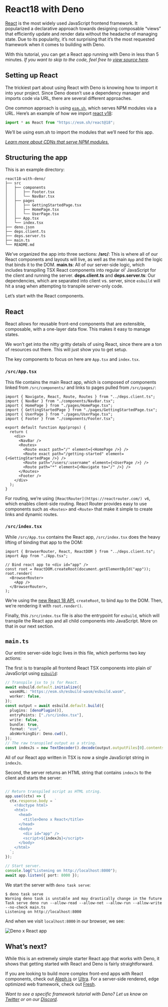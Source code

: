 # React18 with Deno

[React](https://reactjs.org/) is the most widely used JavaScript frontend framework. It popularized a declarative approach towards designing composable “views” that efficiently update and render data without the headache of managing state. Due to its popularity, it’s not surprising that it’s the most requested framework when it comes to building with Deno.

With this tutorial, you can get a React app running with Deno in less than 5 minutes. _If you want to skip to the code, feel free to [view source here](https://github.com/denoland/react18-with-deno)._

## Setting up React

The trickiest part about using React with Deno is knowing how to import it into your project. Since Deno doesn’t use a dependency manager and imports code via URL, there are several different approaches.

One common approach is using [`esm.sh`](https://esm.sh), which serves NPM modules via a URL. Here’s an example of how we import [react v18](https://www.npmjs.com/package/react):

```typescript
import * as React from "https://esm.sh/react@18";
```

We’ll be using esm.sh to import the modules that we’ll need for this app.

[_Learn more about CDNs that serve NPM modules._](https://deno.land/manual/node/cdns#deno-friendly-cdns)

## Structuring the app

This is an example directory:

```
react18-with-deno/
├── src
│   ├── components
│   │   ├── Footer.tsx
│   │   └── NavBar.tsx
│   ├── pages
│   │   ├── GettingStartedPage.tsx
│   │   ├── HomePage.tsx
│   │   └── UserPage.tsx
│   ├── App.tsx
│   └── index.tsx
├── deno.json
├── deps.client.ts
├── deps.server.ts
├── main.ts
└── README.md
```

We’ve organized the app into three sections:
**/src/**: This is where all of our React components and layouts will live, as well as the main `App` and the logic that binds it to the DOM.
**main.ts**: All of our server-side logic, which includes transpiling TSX React components into regular ol’ JavaScript for the client and running the server.
**deps.client.ts** and **deps.server.ts**: Our dependencies, which are separated into client vs. server, since `esbuild` will hit a snag when attempting to transpile server-only code.

Let’s start with the React components.

## React

React allows for reusable front-end components that are extensible, composable, with a one-layer data flow. This makes it easy to manage states.

We won’t get into the nitty gritty details of using React, since there are a ton of resources out there. This will just show you to get setup.

The key components to focus on here are `App.tsx` and `index.tsx`.

### `/src/App.tsx`

This file contains the main React app, which is composed of components linked from `/src/components/` and links to pages pulled from `/src/pages/`:

```
import { Navigate, React, Route, Routes } from "../deps.client.ts";
import { NavBar } from "./components/NavBar.tsx";
import { HomePage } from "./pages/HomePage.tsx";
import { GettingStartedPage } from "./pages/GettingStartedPage.tsx";
import { UserPage } from "./pages/UserPage.tsx";
import { Footer } from "./components/Footer.tsx";

export default function App(props) {
  return (
    <div>
      <NavBar />
      <Routes>
        <Route exact path="/" element={<HomePage />} />
        <Route exact path="/getting-started" element={<GettingStartedPage />} />
        <Route path="/users/:username" element={<UserPage />} />
        <Route path="*" element={<Navigate to="/" />} />
      </Routes>
      <Footer />
    </div>
  );
}
```

For routing, we’re using `[ReactRouter](https://reactrouter.com/) v6`, which enables client-side routing. React Router provides easy to use components such as `<Routes>` and `<Route>` that make it simple to create links and dynamic routes.

### `/src/index.tsx`

While `/src/App.tsx` contains the React app, `/src/index.tsx` does the heavy lifting of binding that app to the DOM:

```index.tsx
import { BrowserRouter, React, ReactDOM } from "../deps.client.ts";
import App from "./App.tsx";

// Bind react app to <div id="app" />
const root = ReactDOM.createRoot(document.getElementById("app"));
root.render(
  <BrowserRouter>
    <App />
  </BrowserRouter>,
);
```

We’re using the [new React 18 API](https://reactjs.org/blog/2022/03/29/react-v18.html#new-client-and-server-rendering-apis), `createRoot`, to bind `App` to the DOM. Then, we’re rendering it with `root.render()`.

Finally, this `/src/index.tsx` file is also the entrypoint for `esbuild`, which will transpile the React app and all child components into JavaScript. More on that in our next section.

## `main.ts`

Our entire server-side logic lives in this file, which performs two key actions:

The first is to transpile all frontend React TSX components into plain ol’ JavaScript using [`esbuild`](https://esbuild.github.io/):

```typescript
// Transpile jsx to js for React.
await esbuild.default.initialize({
  wasmURL: "https://esm.sh/esbuild-wasm/esbuild.wasm",
  worker: false,
});
const output = await esbuild.default.build({
  plugins: [denoPlugin()],
  entryPoints: ["./src/index.tsx"],
  write: false,
  bundle: true,
  format: "esm",
  absWorkingDir: Deno.cwd(),
});
// The raw transpiled output as a string.
const indexJs = new TextDecoder().decode(output.outputFiles[0].contents);
```

All of our React app written in TSX is now a single JavaScript string in `indexJs`.

Second, the server returns an HTML string that contains `indexJs` to the client and starts the server:

```typescript

// Return transpiled script as HTML string.
app.use((ctx) => {
  ctx.response.body = `
    <!doctype html>
    <html>
      <head>
        <title>Deno x React</title>
      </head>
      <body>
        <div id="app" />
        <script>${indexJs}</script>
      </body>
    </html>
  `;
});

// Start server.
console.log("Listening on http://localhost:8000");
await app.listen({ port: 8000 });
```

We start the server with `deno task serve`:

```
$ deno task serve
Warning deno task is unstable and may drastically change in the future
Task serve deno run --allow-read --allow-net --allow-run --allow-write --no-check main.ts
Listening on http://localhost:8000
```

And when we visit `localhost:8000` in our browser, we see:

![Deno x React app](https://i.imgur.com/iI89Sl6.png)

## What’s next?

While this is an extremely simple starter React app that works with Deno, it shows that getting started with React and Deno is fairly straightforward.

If you are looking to build more complex front-end apps with React components, check out [Aleph.js](https://alephjs.org/) or [Ultra](https://ultrajs.dev/). For a server-side rendered, edge optimized web framework, check out [Fresh](https://fresh.deno.dev/).

_Want to see a specific framework tutorial with Deno? Let us know on [Twitter](https://twitter.com/deno_land) or on our [Discord](https://discord.gg/deno)._
